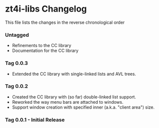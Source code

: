 # zt4i-libs Changelog

This file lists the changes in the reverse chronological order

### Untagged

- Refinements to the CC library
- Documentation for the CC library

### Tag 0.0.3

- Extended the CC library with single-linked lists and AVL trees.

### Tag 0.0.2

- Created the CC library with (so far) double-linked list support.
- Reworked the way menu bars are attached to windows.
- Support window creation with specified inner (a.k.a. "client area") size.

### Tag 0.0.1 - Initial Release
